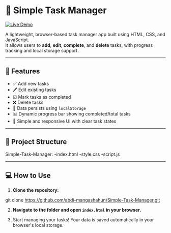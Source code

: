 # 📝 Simple Task Manager
[![Live Demo](https://img.shields.io/badge/Live-Demo-green?style=for-the-badge&logo=netlify)](https://poetic-platypus-916c8e.netlify.app/)

A lightweight, browser-based task manager app built using HTML, CSS, and JavaScript.  
It allows users to **add**, **edit**, **complete**, and **delete** tasks, with progress tracking and local storage support.

---

## 🚀 Features

- ✅ Add new tasks 
- 🖊 Edit existing tasks  
- ☑ Mark tasks as completed  
- ❌ Delete tasks  
- 💾 Data persists using `localStorage`  
- 📊 Dynamic progress bar showing completed/total tasks  
- 🎨 Simple and responsive UI with clear task states  

---

## 📁 Project Structure

Simple-Task-Manager:
    -index.html 
    -style.css 
    -script.js


---

## 💻 How to Use

1. **Clone the repository:**

git clone https://github.com/abdi-mangashahun/Simple-Task-Manager.git


2. **Navigate to the folder and open `index.html` in your browser.**

3. Start managing your tasks! Your data is saved automatically in your browser's local storage.


